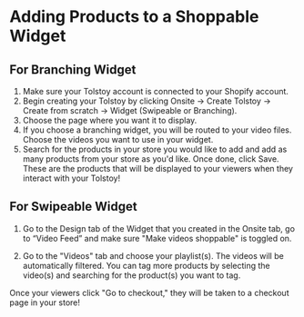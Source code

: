 # Adding Products to a Shoppable Widget

## For Branching Widget

1. Make sure your Tolstoy account is connected to your Shopify account.
2. Begin creating your Tolstoy by clicking Onsite -> Create Tolstoy -> Create from scratch -> Widget (Swipeable or Branching).
3. Choose the page where you want it to display.
4. If you choose a branching widget, you will be routed to your video files. Choose the videos you want to use in your widget.
5. Search for the products in your store you would like to add and add as many products from your store as you'd like. Once done, click Save. These are the products that will be displayed to your viewers when they interact with your Tolstoy!

## For Swipeable Widget

1. Go to the Design tab of the Widget that you created in the Onsite tab, go to “Video Feed” and make sure "Make videos shoppable" is toggled on.

2. Go to the "Videos" tab and choose your playlist(s). The videos will be automatically filtered. You can tag more products by selecting the video(s) and searching for the product(s) you want to tag.

Once your viewers click "Go to checkout," they will be taken to a checkout page in your store!